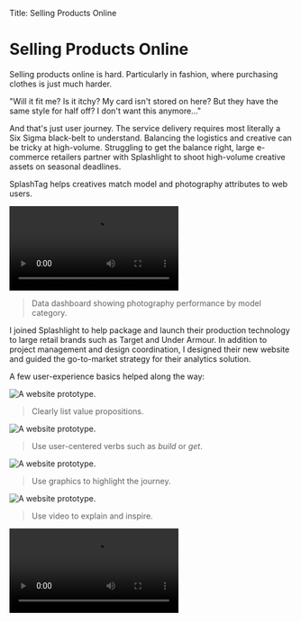 Title: Selling Products Online

# Selling Products Online

Selling products online is hard. Particularly in fashion, where purchasing clothes is just much harder.

"Will it fit me? Is it itchy? My card isn't stored on here? But they have the same style for half off? I don't want this anymore..."

And that's just user journey. The service delivery requires most literally a Six Sigma black-belt to understand. Balancing the logistics and creative can be tricky at high-volume. Struggling to get the balance right, large e-commerce retailers partner with Splashlight to shoot high-volume creative assets on seasonal deadlines.

SplashTag helps creatives match model and photography attributes to web users.

![A web prototype.](/videos/splashlight.mp4)

> Data dashboard showing photography performance by model category.

I joined Splashlight to help package and launch their production technology to large retail brands such as Target and Under Armour. In addition to project management and design coordination, I designed their new website and guided the go-to-market strategy for their analytics solution.

A few user-experience basics helped along the way:

![A website prototype.](/images/spl1.png)

> Clearly list value propositions.

![A website prototype.](/images/spl2.png)

> Use user-centered verbs such as _build_ or _get_.

![A website prototype.](/images/spl3.png)

> Use graphics to highlight the journey.

![A website prototype.](/images/spl4.png)

> Use video to explain and inspire.

![A web prototype.](/videos/splashlight-web.mp4)

